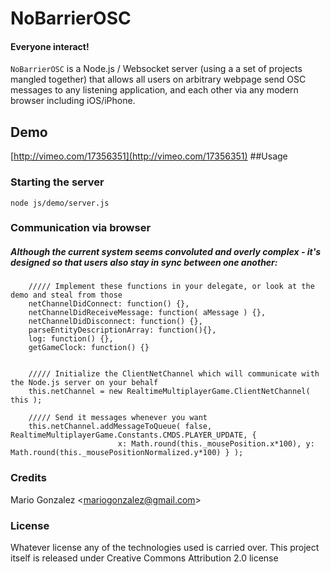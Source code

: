 NoBarrierOSC
============
#### Everyone interact!

`NoBarrierOSC` is a Node.js / Websocket server (using a a set of projects mangled together) that allows all users on arbitrary webpage send OSC messages to any listening application, and each other via any modern browser including iOS/iPhone.

## Demo
[http://vimeo.com/17356351](http://vimeo.com/17356351)
##Usage 
### Starting the server
`node js/demo/server.js`

### Communication via browser
##### Although the current system seems convoluted and overly complex - it's designed so that users also stay in sync between one another:

		///// Implement these functions in your delegate, or look at the demo and steal from those
		netChannelDidConnect: function() {},
		netChannelDidReceiveMessage: function( aMessage ) {},
		netChannelDidDisconnect: function() {},
		parseEntityDescriptionArray: function(){},
		log: function() {},
		getGameClock: function() {}


		///// Initialize the ClientNetChannel which will communicate with the Node.js server on your behalf
		this.netChannel = new RealtimeMultiplayerGame.ClientNetChannel( this );

		///// Send it messages whenever you want
		this.netChannel.addMessageToQueue( false, RealtimeMultiplayerGame.Constants.CMDS.PLAYER_UPDATE, {
							x: Math.round(this._mousePosition.x*100), y:  Math.round(this._mousePositionNormalized.y*100) } );
### Credits

Mario Gonzalez &lt;mariogonzalez@gmail.com&gt;

### License
Whatever license any of the technologies used is carried over.
This project itself is released under Creative Commons Attribution 2.0 license       


